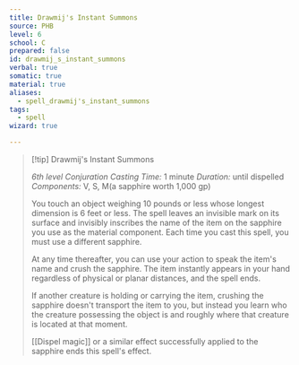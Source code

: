 ```yaml
---
title: Drawmij's Instant Summons
source: PHB
level: 6
school: C
prepared: false
id: drawmij_s_instant_summons
verbal: true
somatic: true
material: true
aliases:
  - spell_drawmij's_instant_summons
tags:
  - spell
wizard: true

---
```

>[!tip] Drawmij's Instant Summons
>
> *6th level Conjuration*
> *Casting Time:* 1 minute
> *Duration:* until dispelled
> *Components:* V, S, M(a sapphire worth 1,000 gp)
>
>You touch an object weighing 10 pounds or less whose longest dimension is 6 feet or less. The spell leaves an invisible mark on its surface and invisibly inscribes the name of the item on the sapphire you use as the material component. Each time you cast this spell, you must use a different sapphire.
>
>At any time thereafter, you can use your action to speak the item's name and crush the sapphire. The item instantly appears in your hand regardless of physical or planar distances, and the spell ends.
>
>If another creature is holding or carrying the item, crushing the sapphire doesn't transport the item to you, but instead you learn who the creature possessing the object is and roughly where that creature is located at that moment.
>
>[[Dispel magic]] or a similar effect successfully applied to the sapphire ends this spell's effect.
>

